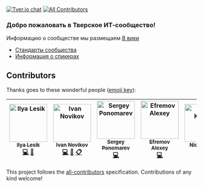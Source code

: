 [![Tver.io chat](http://tverio-slack.herokuapp.com/badge.svg)](http://tverio-slack.herokuapp.com/)
[![All Contributors](https://img.shields.io/badge/all_contributors-5-orange.svg?style=flat-square)](#contributors)

### Добро пожаловать в Тверское ИТ-сообщество!

Информацию о сообществе мы размещаем [В вики](https://github.com/tverio/community/wiki)

* [Стандарты сообщества](standards/README.md)
* [Информация о спикерах](speakers/README.md)

## Contributors

Thanks goes to these wonderful people ([emoji key](https://github.com/all-contributors/all-contributors#emoji-key)):

<!-- ALL-CONTRIBUTORS-LIST:START - Do not remove or modify this section -->
<!-- prettier-ignore -->
| [<img src="https://avatars2.githubusercontent.com/u/1270648?v=4" width="100px;" alt="Ilya Lesik"/><br /><sub><b>Ilya Lesik</b></sub>](https://github.com/ilyalesik)<br />[💻](https://github.com/tverio/community/commits?author=ilyalesik "Code") [👀](#review-ilyalesik "Reviewed Pull Requests") | [<img src="https://avatars0.githubusercontent.com/u/527823?v=4" width="100px;" alt="Ivan Novikov"/><br /><sub><b>Ivan Novikov</b></sub>](http://jonnynovikov.com)<br />[💻](https://github.com/tverio/community/commits?author=jonny-novikov "Code") [👀](#review-jonny-novikov "Reviewed Pull Requests") [📋](#eventOrganizing-jonny-novikov "Event Organizing") | [<img src="https://avatars0.githubusercontent.com/u/2322774?v=4" width="100px;" alt="Sergey Ponomarev"/><br /><sub><b>Sergey Ponomarev</b></sub>](https://github.com/sponomarev)<br />[💻](https://github.com/tverio/community/commits?author=sponomarev "Code") | [<img src="https://avatars2.githubusercontent.com/u/859946?v=4" width="100px;" alt="Efremov Alexey"/><br /><sub><b>Efremov Alexey</b></sub>](https://lexich.github.io/)<br />[💻](https://github.com/tverio/community/commits?author=lexich "Code") | [<img src="https://avatars1.githubusercontent.com/u/1064416?v=4" width="100px;" alt="Nick Kalgin"/><br /><sub><b>Nick Kalgin</b></sub>](https://github.com/kalginnick)<br />[💻](https://github.com/tverio/community/commits?author=kalginnick "Code") |
| :---: | :---: | :---: | :---: | :---: |
<!-- ALL-CONTRIBUTORS-LIST:END -->

This project follows the [all-contributors](https://github.com/all-contributors/all-contributors) specification. Contributions of any kind welcome!
